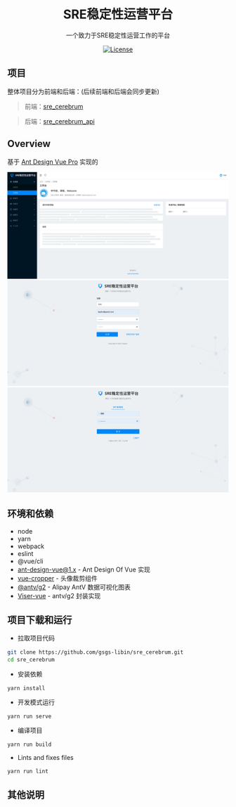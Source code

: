 <h1 align="center">SRE稳定性运营平台</h1>
<div align="center">
一个致力于SRE稳定性运营工作的平台
</div>

<div align="center">

[![License](https://img.shields.io/npm/l/package.json.svg?style=flat)](https://github.com/gsgs-libin/sre_cerebrum/blob/main/LICENSE)

</div>

项目
----
整体项目分为前端和后端：(后续前端和后端会同步更新)

> 前端：[sre_cerebrum](https://github.com/gsgs-libin/sre_cerebrum)

> 后端：[sre_cerebrum_api](https://github.com/gsgs-libin/sre_cerebrum_api)

Overview
----

基于 [Ant Design Vue Pro](https://github.com/vueComponent/ant-design-vue-pro) 实现的

![png1](static/work.png)
![png2](static/register.png)
![png3](static/login.png)

环境和依赖
----

- node
- yarn
- webpack
- eslint
- @vue/cli
- [ant-design-vue@1.x](https://github.com/vueComponent/ant-design-vue) - Ant Design Of Vue 实现
- [vue-cropper](https://github.com/xyxiao001/vue-cropper) - 头像裁剪组件
- [@antv/g2](https://antv.alipay.com/zh-cn/index.html) - Alipay AntV 数据可视化图表
- [Viser-vue](https://viserjs.github.io/docs.html#/viser/guide/installation)  - antv/g2 封装实现



项目下载和运行
----

- 拉取项目代码
```bash
git clone https://github.com/gsgs-libin/sre_cerebrum.git
cd sre_cerebrum
```

- 安装依赖
```
yarn install
```

- 开发模式运行
```
yarn run serve
```

- 编译项目
```
yarn run build
```

- Lints and fixes files
```
yarn run lint
```



其他说明
----
